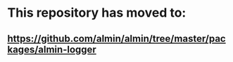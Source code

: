# This repository has moved to:
## <https://github.com/almin/almin/tree/master/packages/almin-logger>